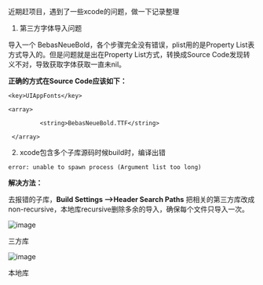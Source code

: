 近期赶项目，遇到了一些xcode的问题，做一下记录整理

1. 第三方字体导入问题

导入一个 BebasNeueBold，各个步骤完全没有错误，plist用的是Property List表方式导入的。但是问题就是出在Property List方式，转换成Source Code发现转义不对，导致获取字体获取一直未nil。

**正确的方式在Source Code应该如下：**

```
<key>UIAppFonts</key>

<array>

         <string>BebasNeueBold.TTF</string>

 </array>

```

2. xcode包含多个子库源码时候build时，编译出错

```
error: unable to spawn process (Argument list too long)
```

**解决方法：**

去报错的子库，**Build Settings -->Header Search Paths** 把相关的第三方库改成non-recursive，本地库recursive删除多余的导入，确保每个文件只导入一次。

![image](https://github.com/code1303009/learning-recording/raw/master/XcodeError/images/三方库.png)

三方库

![image](https://github.com/code1303009/learning-recording/raw/master/XcodeError/images/本地库.png)

本地库